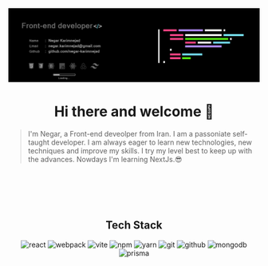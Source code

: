 <img src="/git-cover2.jpg"/>

<h1 align="center">Hi there and welcome 👋</h1> 

> I'm Negar, a Front-end deveolper from Iran. I am a passoniate self-taught developer. I am always eager to learn new technologies, new techniques and improve my skills. I try my level best to keep up with the advances. Nowdays I'm learning NextJs.😎

<br/>
<br/>
<br/>
<br/>

<h2 align="center">Tech Stack</h2> 

<section align="center">
  
![react](https://camo.githubusercontent.com/631c168ca72260cdd6493575529ae23230c7f09c0b3df7ab90ffc51facde305a/68747470733a2f2f696d672e736869656c64732e696f2f7374617469632f76313f6c6f676f3d7265616374266c6162656c3d266d6573736167653d526561637426636f6c6f723d324433333342266c6f676f57696474683d3230266c6f676f436f6c6f723d454545267374796c653d666c61742d737175617265)
![webpack](https://camo.githubusercontent.com/6633663e7595d9404e58db8da0f6453add71fbcb16c039e08f8b6bb738c4bf01/68747470733a2f2f696d672e736869656c64732e696f2f7374617469632f76313f6c6f676f3d7765627061636b266c6162656c3d266d6573736167653d5765627061636b26636f6c6f723d324433333342266c6f676f57696474683d3230266c6f676f436f6c6f723d454545267374796c653d666c61742d737175617265)
![vite](https://img.shields.io/badge/vite-323442?style=flat&logo=vite&logoColor=white)
![npm](https://camo.githubusercontent.com/24e385c5b4364159fb8a6d33a55aabc3accdab4541143e70b9b904f13088ef6c/68747470733a2f2f696d672e736869656c64732e696f2f7374617469632f76313f6c6f676f3d6e706d266c6162656c3d266d6573736167653d6e706d26636f6c6f723d324433333342266c6f676f57696474683d3230266c6f676f436f6c6f723d454545267374796c653d666c61742d737175617265)
![yarn](https://camo.githubusercontent.com/5936abe7d0d7df23610c67055fe1293cc217a9bbc90556176aa0d45f9b0c98a7/68747470733a2f2f696d672e736869656c64732e696f2f7374617469632f76313f6c6f676f3d7961726e266c6162656c3d266d6573736167653d7961726e26636f6c6f723d324433333342266c6f676f57696474683d3230266c6f676f436f6c6f723d454545267374796c653d666c61742d737175617265)
![git](https://camo.githubusercontent.com/befc3a6e2dc4dac965a2bfdff9ab2fa449d6a35d552e478e3436b3bf7df42f05/68747470733a2f2f696d672e736869656c64732e696f2f7374617469632f76313f6c6f676f3d676974266c6162656c3d266d6573736167653d67697426636f6c6f723d324433333342266c6f676f57696474683d3230266c6f676f436f6c6f723d454545267374796c653d666c61742d737175617265)
![github](https://camo.githubusercontent.com/f82e2024a00dafa15ac9eaee0e474b79affb595df64c7d60957c21570c71bb52/68747470733a2f2f696d672e736869656c64732e696f2f7374617469632f76313f6c6f676f3d676974687562266c6162656c3d266d6573736167653d47697468756226636f6c6f723d324433333342266c6f676f57696474683d3230266c6f676f436f6c6f723d454545267374796c653d666c61742d737175617265)
![mongodb](https://camo.githubusercontent.com/651e4baf1f71c0512afeef03efe96732bf9bf65ff6b615195605d6bd756377d4/68747470733a2f2f696d672e736869656c64732e696f2f7374617469632f76313f6c6f676f3d6d6f6e676f6462266c6162656c3d266d6573736167653d4d6f6e676f444226636f6c6f723d324433333342266c6f676f57696474683d3230266c6f676f436f6c6f723d454545267374796c653d666c61742d737175617265)
![prisma](https://camo.githubusercontent.com/79143a2ae5de778628a6769fef9f0a2fbe43224fb9fd62e7e5d2662a674fb63f/68747470733a2f2f696d672e736869656c64732e696f2f7374617469632f76313f6c6f676f3d707269736d61266c6162656c3d266d6573736167653d507269736d6126636f6c6f723d324433333342266c6f676f57696474683d3230266c6f676f436f6c6f723d454545267374796c653d666c61742d737175617265)
</section>
